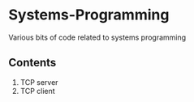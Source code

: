 # Systems-Programming
Various bits of code related to systems programming

## Contents
1. TCP server 
2. TCP client
